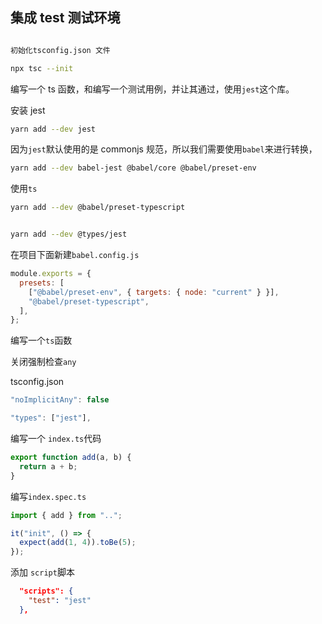 ## 集成 test 测试环境

```bash

初始化tsconfig.json 文件

npx tsc --init
```

编写一个 ts 函数，和编写一个测试用例，并让其通过，使用`jest`这个库。

安装 jest

```bash
yarn add --dev jest
```

因为`jest`默认使用的是 commonjs 规范，所以我们需要使用`babel`来进行转换，

```bash
yarn add --dev babel-jest @babel/core @babel/preset-env
```

使用`ts`

```bash
yarn add --dev @babel/preset-typescript


yarn add --dev @types/jest
```

在项目下面新建`babel.config.js`

```js
module.exports = {
  presets: [
    ["@babel/preset-env", { targets: { node: "current" } }],
    "@babel/preset-typescript",
  ],
};
```

编写一个`ts`函数

关闭强制检查`any`

tsconfig.json

```ts
"noImplicitAny": false

"types": ["jest"],
```

编写一个 `index.ts`代码

```ts
export function add(a, b) {
  return a + b;
}
```

编写`index.spec.ts`

```ts
import { add } from "..";

it("init", () => {
  expect(add(1, 4)).toBe(5);
});
```

添加 `script`脚本

```json
  "scripts": {
    "test": "jest"
  },
```
